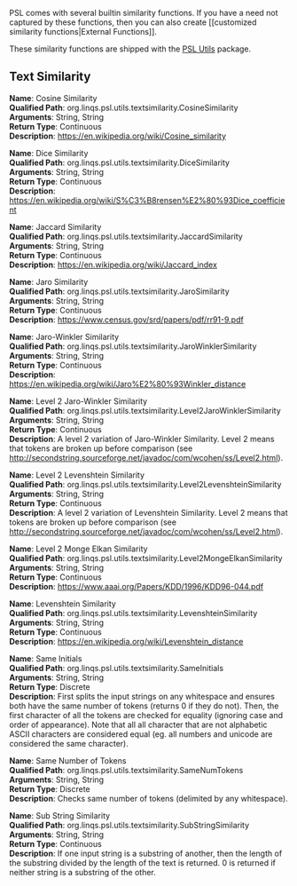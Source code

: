 PSL comes with several builtin similarity functions. If you have a need not captured by these functions, then you can also create [[customized similarity functions|External Functions]].

These similarity functions are shipped with the [PSL Utils](https://github.com/linqs/psl-utils) package.

## Text Similarity

**Name**: Cosine Similarity  
**Qualified Path**: org.linqs.psl.utils.textsimilarity.CosineSimilarity  
**Arguments**: String, String  
**Return Type**: Continuous  
**Description**: https://en.wikipedia.org/wiki/Cosine_similarity  

**Name**: Dice Similarity  
**Qualified Path**: org.linqs.psl.utils.textsimilarity.DiceSimilarity  
**Arguments**: String, String  
**Return Type**: Continuous  
**Description**: https://en.wikipedia.org/wiki/S%C3%B8rensen%E2%80%93Dice_coefficient

**Name**: Jaccard Similarity  
**Qualified Path**: org.linqs.psl.utils.textsimilarity.JaccardSimilarity  
**Arguments**: String, String  
**Return Type**: Continuous  
**Description**: https://en.wikipedia.org/wiki/Jaccard_index  

**Name**: Jaro Similarity  
**Qualified Path**: org.linqs.psl.utils.textsimilarity.JaroSimilarity  
**Arguments**: String, String  
**Return Type**: Continuous  
**Description**: https://www.census.gov/srd/papers/pdf/rr91-9.pdf  

**Name**: Jaro-Winkler Similarity  
**Qualified Path**: org.linqs.psl.utils.textsimilarity.JaroWinklerSimilarity  
**Arguments**: String, String  
**Return Type**: Continuous  
**Description**: https://en.wikipedia.org/wiki/Jaro%E2%80%93Winkler_distance  

**Name**: Level 2 Jaro-Winkler Similarity  
**Qualified Path**: org.linqs.psl.utils.textsimilarity.Level2JaroWinklerSimilarity  
**Arguments**: String, String  
**Return Type**: Continuous  
**Description**: A level 2 variation of Jaro-Winkler Similarity. Level 2 means that tokens are broken up before comparison (see http://secondstring.sourceforge.net/javadoc/com/wcohen/ss/Level2.html).  

**Name**: Level 2 Levenshtein Similarity  
**Qualified Path**: org.linqs.psl.utils.textsimilarity.Level2LevenshteinSimilarity  
**Arguments**: String, String  
**Return Type**: Continuous  
**Description**: A level 2 variation of Levenshtein Similarity. Level 2 means that tokens are broken up before comparison (see http://secondstring.sourceforge.net/javadoc/com/wcohen/ss/Level2.html).  

**Name**: Level 2 Monge Elkan Similarity  
**Qualified Path**: org.linqs.psl.utils.textsimilarity.Level2MongeElkanSimilarity  
**Arguments**: String, String  
**Return Type**: Continuous  
**Description**: https://www.aaai.org/Papers/KDD/1996/KDD96-044.pdf  

**Name**: Levenshtein Similarity  
**Qualified Path**: org.linqs.psl.utils.textsimilarity.LevenshteinSimilarity  
**Arguments**: String, String  
**Return Type**: Continuous  
**Description**: https://en.wikipedia.org/wiki/Levenshtein_distance  

**Name**: Same Initials  
**Qualified Path**: org.linqs.psl.utils.textsimilarity.SameInitials  
**Arguments**: String, String  
**Return Type**: Discrete  
**Description**: First splits the input strings on any whitespace and ensures both have the same number of tokens (returns 0 if they do not). Then, the first character of all the tokens are checked for equality (ignoring case and order of appearance). Note that all all character that are not alphabetic ASCII characters are considered equal (eg. all numbers and unicode are considered the same character).  

**Name**: Same Number of Tokens  
**Qualified Path**: org.linqs.psl.utils.textsimilarity.SameNumTokens  
**Arguments**: String, String  
**Return Type**: Discrete  
**Description**: Checks same number of tokens (delimited by any whitespace).  

**Name**: Sub String Similarity  
**Qualified Path**: org.linqs.psl.utils.textsimilarity.SubStringSimilarity  
**Arguments**: String, String  
**Return Type**: Continuous  
**Description**: If one input string is a substring of another, then the length of the substring divided by the length of the text is returned. 0 is returned if neither string is a substring of the other.  